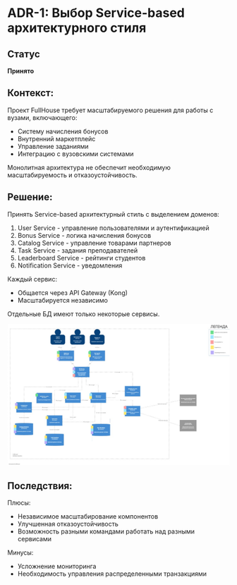 # ADR-1: Выбор Service-based архитектурного стиля

## Статус
**Принято**

## Контекст:
Проект FullHouse требует масштабируемого решения для работы с вузами, включающего:
- Систему начисления бонусов
- Внутренний маркетплейс
- Управление заданиями
- Интеграцию с вузовскими системами

Монолитная архитектура не обеспечит необходимую масштабируемость и отказоустойчивость.

## Решение:
Принять Service-based архитектурный стиль с выделением доменов:
1. User Service - управление пользователями и аутентификацией
2. Bonus Service - логика начисления бонусов
3. Catalog Service - управление товарами партнеров
4. Task Service - задания преподавателей
5. Leaderboard Service - рейтинги студентов
6. Notification Service - уведомления

Каждый сервис:
- Общается через API Gateway (Kong)
- Масштабируется независимо

Отдельные БД имеют только некоторые сервисы.

![Диаграмма контейнеров из C4](../resources/images/C4_Model/C4_model-Containers.jpg)

## Последствия:
Плюсы:
- Независимое масштабирование компонентов
- Улучшенная отказоустойчивость
- Возможность разными командами работать над разными сервисами

Минусы:
- Усложнение мониторинга
- Необходимость управления распределенными транзакциями